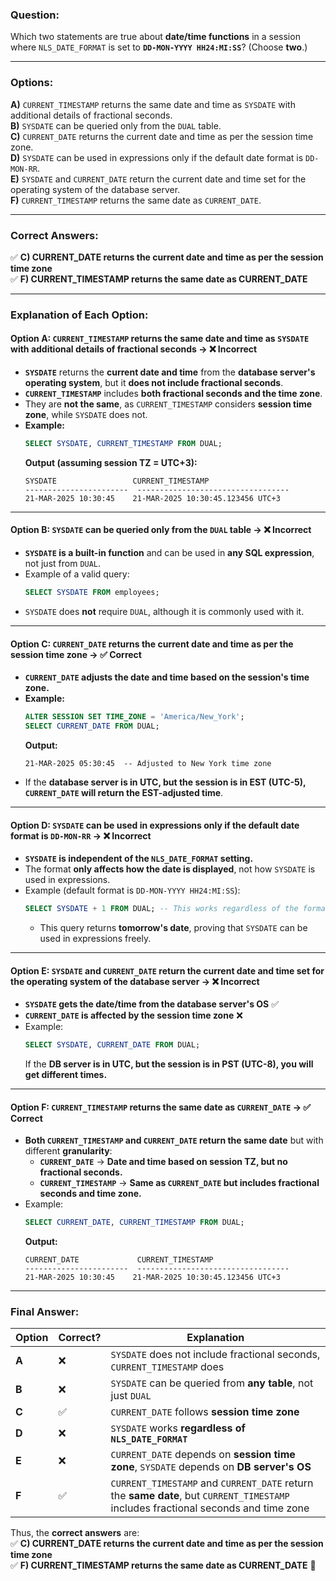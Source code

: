 ### **Question:**  
Which two statements are true about **date/time functions** in a session where `NLS_DATE_FORMAT` is set to **`DD-MON-YYYY HH24:MI:SS`**? (Choose **two**.)  

---

### **Options:**  

**A)** `CURRENT_TIMESTAMP` returns the same date and time as `SYSDATE` with additional details of fractional seconds.  
**B)** `SYSDATE` can be queried only from the `DUAL` table.  
**C)** `CURRENT_DATE` returns the current date and time as per the session time zone.  
**D)** `SYSDATE` can be used in expressions only if the default date format is `DD-MON-RR`.  
**E)** `SYSDATE` and `CURRENT_DATE` return the current date and time set for the operating system of the database server.  
**F)** `CURRENT_TIMESTAMP` returns the same date as `CURRENT_DATE`.  

---

### **Correct Answers:**  
✅ **C) CURRENT_DATE returns the current date and time as per the session time zone**  
✅ **F) CURRENT_TIMESTAMP returns the same date as CURRENT_DATE**  

---

### **Explanation of Each Option:**  

#### **Option A: `CURRENT_TIMESTAMP` returns the same date and time as `SYSDATE` with additional details of fractional seconds → ❌ Incorrect**  
- **`SYSDATE`** returns the **current date and time** from the **database server's operating system**, but it **does not include fractional seconds**.  
- **`CURRENT_TIMESTAMP`** includes **both fractional seconds and the time zone**.  
- They are **not the same**, as `CURRENT_TIMESTAMP` considers **session time zone**, while `SYSDATE` does not.  
- **Example:**  
  ```sql
  SELECT SYSDATE, CURRENT_TIMESTAMP FROM DUAL;
  ```
  **Output (assuming session TZ = UTC+3):**  
  ```
  SYSDATE                 CURRENT_TIMESTAMP  
  -----------------------  ----------------------------------  
  21-MAR-2025 10:30:45    21-MAR-2025 10:30:45.123456 UTC+3  
  ```

---

#### **Option B: `SYSDATE` can be queried only from the `DUAL` table → ❌ Incorrect**  
- **`SYSDATE` is a built-in function** and can be used in **any SQL expression**, not just from `DUAL`.  
- Example of a valid query:  
  ```sql
  SELECT SYSDATE FROM employees;
  ```
- `SYSDATE` does **not** require `DUAL`, although it is commonly used with it.  

---

#### **Option C: `CURRENT_DATE` returns the current date and time as per the session time zone → ✅ Correct**  
- **`CURRENT_DATE` adjusts the date and time based on the session's time zone.**  
- **Example:**  
  ```sql
  ALTER SESSION SET TIME_ZONE = 'America/New_York';
  SELECT CURRENT_DATE FROM DUAL;
  ```
  **Output:**  
  ```
  21-MAR-2025 05:30:45  -- Adjusted to New York time zone  
  ```
- If the **database server is in UTC, but the session is in EST (UTC-5), `CURRENT_DATE` will return the EST-adjusted time**.  

---

#### **Option D: `SYSDATE` can be used in expressions only if the default date format is `DD-MON-RR` → ❌ Incorrect**  
- **`SYSDATE` is independent of the `NLS_DATE_FORMAT` setting.**  
- The format **only affects how the date is displayed**, not how `SYSDATE` is used in expressions.  
- Example (default format is `DD-MON-YYYY HH24:MI:SS`):  
  ```sql
  SELECT SYSDATE + 1 FROM DUAL; -- This works regardless of the format  
  ```
  - This query returns **tomorrow's date**, proving that `SYSDATE` can be used in expressions freely.  

---

#### **Option E: `SYSDATE` and `CURRENT_DATE` return the current date and time set for the operating system of the database server → ❌ Incorrect**  
- **`SYSDATE` gets the date/time from the database server's OS** ✅  
- **`CURRENT_DATE` is affected by the session time zone** ❌  
- Example:  
  ```sql
  SELECT SYSDATE, CURRENT_DATE FROM DUAL;
  ```
  If the **DB server is in UTC, but the session is in PST (UTC-8), you will get different times.**  

---

#### **Option F: `CURRENT_TIMESTAMP` returns the same date as `CURRENT_DATE` → ✅ Correct**  
- **Both `CURRENT_TIMESTAMP` and `CURRENT_DATE` return the same date** but with different **granularity**:  
  - **`CURRENT_DATE`** → **Date and time based on session TZ, but no fractional seconds.**  
  - **`CURRENT_TIMESTAMP`** → **Same as `CURRENT_DATE` but includes fractional seconds and time zone.**  
- Example:  
  ```sql
  SELECT CURRENT_DATE, CURRENT_TIMESTAMP FROM DUAL;
  ```
  **Output:**  
  ```
  CURRENT_DATE             CURRENT_TIMESTAMP  
  -----------------------  ----------------------------------  
  21-MAR-2025 10:30:45    21-MAR-2025 10:30:45.123456 UTC+3  
  ```

---

### **Final Answer:**  
| **Option** | **Correct?** | **Explanation** |
|------------|------------|----------------|
| **A** | ❌ | `SYSDATE` does not include fractional seconds, `CURRENT_TIMESTAMP` does |
| **B** | ❌ | `SYSDATE` can be queried from **any table**, not just `DUAL` |
| **C** | ✅ | `CURRENT_DATE` follows **session time zone** |
| **D** | ❌ | `SYSDATE` works **regardless of `NLS_DATE_FORMAT`** |
| **E** | ❌ | `CURRENT_DATE` depends on **session time zone**, `SYSDATE` depends on **DB server's OS** |
| **F** | ✅ | `CURRENT_TIMESTAMP` and `CURRENT_DATE` return the **same date**, but `CURRENT_TIMESTAMP` includes fractional seconds and time zone |

Thus, the **correct answers** are:  
✅ **C) CURRENT_DATE returns the current date and time as per the session time zone**  
✅ **F) CURRENT_TIMESTAMP returns the same date as CURRENT_DATE** 🚀

